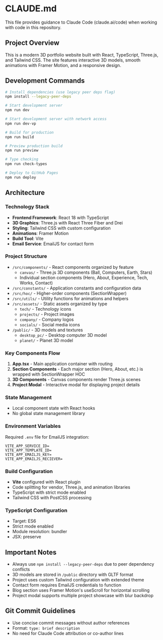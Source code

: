 # CLAUDE.md

This file provides guidance to Claude Code (claude.ai/code) when working with code in this repository.

## Project Overview

This is a modern 3D portfolio website built with React, TypeScript, Three.js, and Tailwind CSS. The site features interactive 3D models, smooth animations with Framer Motion, and a responsive design.

## Development Commands

```bash
# Install dependencies (use legacy peer deps flag)
npm install --legacy-peer-deps

# Start development server
npm run dev

# Start development server with network access
npm run dev-vp

# Build for production
npm run build

# Preview production build
npm run preview

# Type checking
npm run check-types

# Deploy to GitHub Pages
npm run deploy
```

## Architecture

### Technology Stack
- **Frontend Framework**: React 18 with TypeScript
- **3D Graphics**: Three.js with React Three Fiber and Drei
- **Styling**: Tailwind CSS with custom configuration
- **Animations**: Framer Motion
- **Build Tool**: Vite
- **Email Service**: EmailJS for contact form

### Project Structure
- `/src/components/` - React components organized by feature
  - `canvas/` - Three.js 3D components (Ball, Computers, Earth, Stars)
  - Individual section components (Hero, About, Experience, Tech, Works, Contact)
- `/src/constants/` - Application constants and configuration data
- `/src/hoc/` - Higher-order components (SectionWrapper)
- `/src/utils/` - Utility functions for animations and helpers
- `/src/assets/` - Static assets organized by type
  - `tech/` - Technology icons
  - `projects/` - Project images
  - `company/` - Company logos
  - `socials/` - Social media icons
- `/public/` - 3D models and textures
  - `desktop_pc/` - Desktop computer 3D model
  - `planet/` - Planet 3D model

### Key Components Flow
1. **App.tsx** - Main application container with routing
2. **Section Components** - Each major section (Hero, About, etc.) is wrapped with SectionWrapper HOC
3. **3D Components** - Canvas components render Three.js scenes
4. **Project Modal** - Interactive modal for displaying project details

### State Management
- Local component state with React hooks
- No global state management library

### Environment Variables
Required `.env` file for EmailJS integration:
```
VITE_APP_SERVICE_ID=
VITE_APP_TEMPLATE_ID=
VITE_APP_EMAILJS_KEY=
VITE_APP_EMAILJS_RECIEVER=
```

### Build Configuration
- **Vite** configured with React plugin
- Code splitting for vendor, Three.js, and animation libraries
- TypeScript with strict mode enabled
- Tailwind CSS with PostCSS processing

### TypeScript Configuration
- Target: ES6
- Strict mode enabled
- Module resolution: bundler
- JSX: preserve

## Important Notes

- Always use `npm install --legacy-peer-deps` due to peer dependency conflicts
- 3D models are stored in `/public` directory with GLTF format
- Project uses custom Tailwind configuration with extended theme
- Contact form requires EmailJS credentials to function
- Blog section uses Framer Motion's useScroll for horizontal scrolling
- Project modal supports multiple project showcase with blur backdrop

## Git Commit Guidelines

- Use concise commit messages without author references
- Format: `type: brief description`
- No need for Claude Code attribution or co-author lines